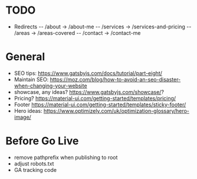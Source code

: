 # TODO

- Redirects
  -- /about -> /about-me
  -- /services -> /services-and-pricing
  -- /areas -> /areas-covered
  -- /contact -> /contact-me

# General

- SEO tips: https://www.gatsbyjs.com/docs/tutorial/part-eight/
- Maintain SEO: https://moz.com/blog/how-to-avoid-an-seo-disaster-when-changing-your-website
- showcase, any ideas? https://www.gatsbyjs.com/showcase/?
- Pricing? https://material-ui.com/getting-started/templates/pricing/
- Footer https://material-ui.com/getting-started/templates/sticky-footer/
- Hero ideas: https://www.optimizely.com/uk/optimization-glossary/hero-image/

# Before Go Live

- remove pathprefix when publishing to root
- adjust robots.txt
- GA tracking code
